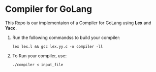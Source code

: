 # Compiler for GoLang

This Repo is our implementaion of a Compiler for GoLang using **Lex** and **Yacc**.

1. Run the following commandss to build your compiler:
    ```
    lex lex.l && gcc lex.yy.c -o compiler -ll
    ```
2. To Run your compiler, use:
    ```
    ./compiler < input_file
    ```

